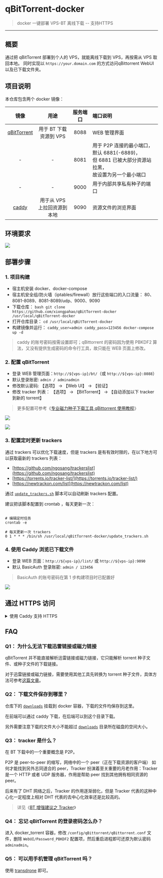 # qBitTorrent-docker

> docker 一键部署 VPS-BT 离线下载 -- 支持HTTPS

------

## 概要

通过把 qBitTorrent 部署到个人的 VPS，就能离线下载到 VPS，再按需从 VPS 取回本地。
同时实现以 `https://your.domain.com` 的方式访问qBittorrent WebUI以及已下载文件夹。


## 项目说明

本仓库包含两个 docker 镜像：

| 镜像 | 用途 | 服务端口 | 端口说明 |
|:------:|:------:|:------:|:------|
| [qBitTorrent](https://github.com/qbittorrent/qBittorrent) | 用于 BT 下载资源到 VPS | 8088 | WEB 管理界面 |
| - | - | 8081 | 用于 P2P 连接的最小端口，默认 6881(-6889)，<br/>但 6881 已被大部分资源站拉黑，<br/>故设置为另一个最小端口 |
| - | - | 9000 | 用于内部共享私有种子的端口 |
| [caddy](https://github.com/caddyserver/caddy) | 用于从 VPS 上拉回资源到本地 | 9090 | 资源文件的浏览界面 |


## 环境要求

![](https://img.shields.io/badge/Platform-Linux%20amd64-brightgreen.svg)



## 部署步骤

### 1. 项目构建

- 宿主机安装 docker、docker-compose
- 宿主机安全组/防火墙（iptables/firewall）放行这些端口的入口流量： 80、8081-8089、8081-8089/udp、9000、9090
- 下载仓库： ```bash git clone https://github.com/xiongpahao/qBitTorrent-docker /usr/local/qBitTorrent-docker```
- 打开仓库目录： `cd /usr/local/qBitTorrent-docker`
- 构建镜像并运行： `caddy_user=admin caddy_pass=123456 docker-compose up -d`

> caddy 的账号密码按需设置即可；qBittorrent 的密码因为使用 PBKDF2 算法，又没有提供生成密码的命令行工具，故只能在 WEB 页面上修改。


### 2. 配置 qBitTorrent

- 登录 WEB 管理页面：`http://${vps-ip}/bt/`（或 `http://${vps-ip}:8088`）
- 默认登录账密: `admin / adminadmin`
- 修改默认密码: 【选项】 -> 【Web UI】 -> 【验证】
- 修改 tracker 列表： 【选项】 -> 【BitTorrent】 -> 【自动添加以下 tracker 到新的 torrent】

> 更多配置可参考《[专业磁力种子下载工具 qBittorrent 使用教程](https://zhuanlan.zhihu.com/p/64254201)》

![](imgs/01.png)

![](imgs/02.png)


### 3. 配置定时更新 trackers

通过 trackers 可以优化下载速度，但是 trackers 是有有效时限的，在以下地方可以获取最新的 trackers 列表：

- [https://github.com/ngosang/trackerslist](https://github.com/ngosang/trackerslist)
- [https://torrents.io/tracker-list/](https://torrents.io/tracker-list/)
- [https://newtrackon.com/list](https://newtrackon.com/list)

通过 [`update_trackers.sh`](update_trackers.sh) 脚本可以自动刷新 trackers 配置。

建议把该脚本配置到 crontab ，每天更新一次：

```shell

# 编辑定时任务
crontab -e

# 每天更新一次 trackers
0 1 * * * /bin/sh /usr/local/qBitTorrent-docker/update_trackers.sh
```


### 4. 使用 Caddy 浏览已下载文件

- 登录 WEB 页面：`http://${vps-ip}/list/` 或 `http://${vps-ip}:9090`
- 默认 BasicAuth 登录账密: `admin / 123456`

> BasicAuth 的账号密码在第 1 步构建项目时已配置好

![](imgs/04.png)

## 通过 HTTPS 访问

<details> <summary> 使用 Caddy 支持 HTTPS </summary>

<p>

[Caddy](https://caddyserver.com/docs/) 可以很方便地为端口服务提供 HTTPS 支持，自动管理证书，省心省力。

以下是一个 Debian/Ubuntu 系统上使用 Caddy 的示例，其他系统请参考 [Caddy 官方文档](https://caddyserver.com/docs/)。

### 安装 Caddy

```bash
sudo apt install -y debian-keyring debian-archive-keyring apt-transport-https curl
curl -1sLf 'https://dl.cloudsmith.io/public/caddy/stable/gpg.key' | sudo gpg --dearmor -o /usr/share/keyrings/caddy-stable-archive-keyring.gpg
curl -1sLf 'https://dl.cloudsmith.io/public/caddy/stable/debian.deb.txt' | sudo tee /etc/apt/sources.list.d/caddy-stable.list
sudo apt update
sudo apt install caddy
```

### 配置 Caddy

```bash
sudo vi /etc/caddy/Caddyfile
```

假如你准备使用的域名为 `your1.domain.com`、`your2.domain.com`，请确保以下条件：

-   请先进行 DNS 解析，将你的域名解析到服务器 IP 地址。
-   开放 80 端口和 443 端口，并且端口没有被其他程序占用，如 Nginx、Xray 等。

然后在 Caddyfile 中添加以下内容：

```bash
your1.domain.com {
    reverse_proxy localhost:8088
}
your2.domain.com {
    reverse_proxy localhost:9090
}
```

### 启动 Caddy

执行以下命令启动 Caddy：

```bash
# 启动 Caddy
sudo systemctl start caddy

# 设置 Caddy 开机自启
sudo systemctl enable caddy

# 查看 Caddy 运行状态
sudo systemctl status caddy
```

如果一切顺利，那此时就可以通过 `https://your1.domain.com` 访问 qBittorrent WebUI, 通过`https://your2.domain.com`访问已下载文件夹了。

</p>

</details>


## FAQ

### Q1： 为什么无法下载迅雷链接或磁力链接

qBitTorrent 并不能直接解析迅雷链接或磁力链接，它只能解析 torrent 种子文件、或种子文件的下载链接。

对于迅雷链接或磁力链接，需要使用其他工具先转换为 torrent 种子文件，具体方法可参考[这篇文章](https://my.oschina.net/u/1440553/blog/4480497 )。


### Q2： 下载文件保存到哪里？

仓库下的 [`downloads`](downloads) 挂载到 docker 容器，下载的文件均保存到这里。

在前端可以通过 caddy 下载，在后端可以到这个目录下载。

另外需要注意下载的文件大小不能超过 [`downloads`](downloads) 目录所在磁盘的空间大小。


### Q3： tracker 是什么？

在 BT 下载中的一个重要概念是 P2P。

P2P 是 peer-to-peer 的缩写，网络中的一个 peer（正在下载资源的客户端） 如何才能找到另外志同道合的 peer，Tracker 扮演着至关重要的月老作用：Tracker 是一个 HTTP 或者 UDP 服务器，作用是帮助 peer 找到其他拥有相同资源的 peer。

后来有了 DHT 网络之后，Tracker 的作用逐渐弱化，但是 Tracker 代表的这种中心化一定程度上相对 DHT 代表的去中心化效率还是比较高的。

> 详见《[BT 增强建议之 Tracker](https://0ranga.com/2018/08/27/bt-tracker/)》


### Q4： 忘记 qBitTorrent 的登录密码怎么办？

进入 docker_torrent 容器，修改 `/config/qBittorrent/qBittorrent.conf` 文件，删除 `WebUI/Password_PBKDF2` 配置项，然后重启进程即可还原为默认密码 `adminadmin`。


### Q5： 可以用手机管理 qBitTorrent 吗？

使用 [transdrone](https://cn.computerspywarescanner.com/art9494-transdrone-remotely-control-multiple-torrent-clients-from-android) 即可。

